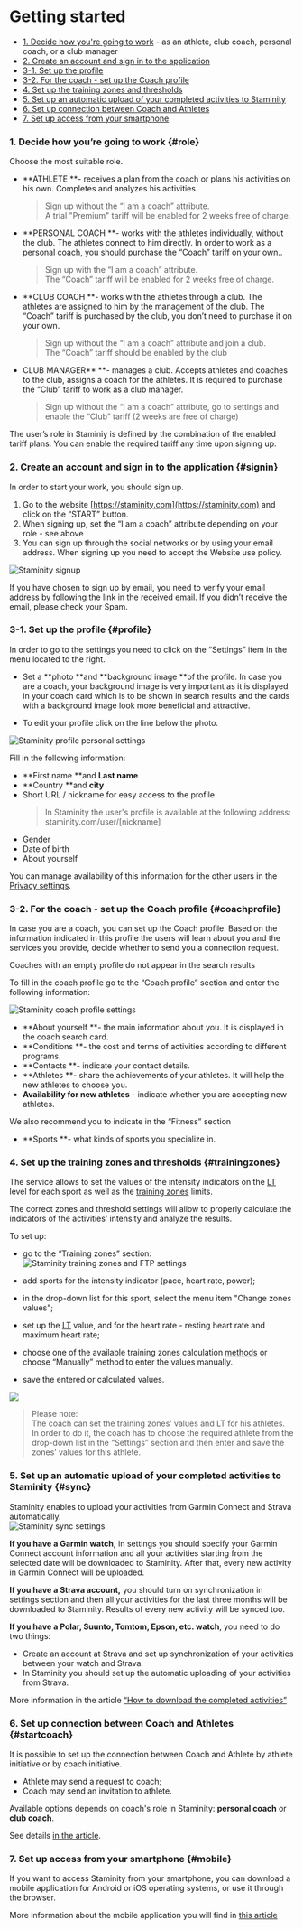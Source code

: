 # Getting started

* [1. Decide how you're going to work](#role) - as an athlete, club coach, personal coach, or a club manager
* [2. Create an account and sign in to the application ](#signin)
* [3-1. Set up the profile](#profile)
* [3-2. For the coach - set up the Coach profile](#сoachprofile) 
* [4. Set up the training zones and thresholds ](#trainingzones)
* [5. Set up an automatic upload of your completed activities to Staminity](#sync)
* [6. Set up connection between Coach and Athletes](#startcoach)
* [7. Set up access from your smartphone](#mobile)

### 1. Decide how you’re going to work {#role}

Choose the most suitable role.

* **ATHLETE **- receives a plan from the coach or plans his activities on his own. Completes and analyzes his activities.

  > Sign up without the “I am a coach” attribute.  
  > A trial "Premium" tariff will be enabled for 2 weeks free of charge.

* **PERSONAL COACH **- works with the athletes individually, without the club. The athletes connect to him directly. In order to work as a personal coach, you should purchase the “Coach” tariff on your own..

  > Sign up with the “I am a coach” attribute.  
  > The “Coach” tariff will be enabled for 2 weeks free of charge.

* **CLUB COACH  **- works with the athletes through a club. The athletes are assigned to him by the management of the club. The “Coach” tariff is purchased by the club, you don’t need to purchase it on your own.

  > Sign up without the “I am a coach” attribute and join a club.  
  > The “Coach” tariff should be enabled by the club

* CLUB MANAGER** **- manages a club. Accepts athletes and coaches to the club, assigns a coach for the athletes. It is required to purchase the “Club” tariff to work as a club manager.

  > Sign up without the “I am a coach” attribute, go to settings and enable the “Club” tariff \(2 weeks are free of charge\)

The user’s role in Staminiy is defined by the combination of the enabled tariff plans. You can enable the required tariff any time upon signing up.

### 2. Create an account and sign in to the application {#signin}

In order to start your work, you should sign up.

1. Go to the website [https://staminity.com](https://staminity.com) and click on the “START” button.
2. When signing up, set the “I am a coach” attribute depending on your role -  see above
3. You can sign up through the social networks or by using your email address. When signing up you need to accept the Website use policy. 

![Staminity signup](https://content.staminity.com/assets/images/_new/settings/signup.png)

If you have chosen to sign up by email, you need to verify your email address by following the link in the received email. If you didn’t receive the email, please check your Spam.

### 3-1. Set up the profile {#profile}

In order to go to the settings you need to click on the “Settings” item in the menu located to the right.

* Set a **photo **and **background image **of the profile. In case you are a coach, your background image is very important as it is displayed in your coach card which is to be shown in search results and the cards with a background image look more beneficial and attractive.

* To edit your profile click on the line below the photo.

![Staminity profile personal settings](https://content.staminity.com/assets/images/_new/settings/user-menu-profile.png)

Fill in the following information:

* **First name **and **Last name**
* **Country **and **city**
* Short URL / nickname for easy access to the profile
  > In Staminity the user's profile is available at the following address:  
  > staminity.com/user/\[nickname\]
* Gender
* Date of birth
* About yourself

You can manage availability of this information for the other users in the [Privacy settings](/basics/privacy-settings.md).

### 3-2. For the coach - set up the Coach profile {#coachprofile}

In case you are a coach, you can set up the Coach profile. Based on the information indicated in this profile the users will learn about you and the services you provide, decide whether to send you a connection request.

Coaches with an empty profile do not appear in the search results

To fill in the coach profile go to the “Coach profile” section and enter the following information:

![Staminity coach profile settings](https://content.staminity.com/assets/images/_new/settings/coach-profile.png)

* **About yourself **- the main information about you. It is displayed in the coach search card.
* **Conditions **- the cost and terms of activities according to different programs.  
* **Сontacts **- indicate your contact details.
* **Athletes **- share the achievements of your athletes. It will help the new athletes to choose you.
* **Availability for new athletes** - indicate whether you are accepting new athletes.

We also recommend you to indicate in the “Fitness” section

* **Sports **- what kinds of sports you specialize in. 

### 4. Set up the training zones and thresholds {#trainingzones}

The service allows to set the values of the intensity indicators on the [LT](/basics/lactate-threshold.md) level for each sport as well as the [training zones](/basics/intensity-zones.md) limits.

The correct zones and threshold settings will allow to properly calculate the indicators of the activities’ intensity and analyze the results.

To set up:

* go to the “Training zones” section:  
  ![Staminity training zones and FTP settings](https://content.staminity.com/assets/images/_new/settings/user-zones.png)

* add sports for the intensity indicator \(pace, heart rate, power\);

* in the drop-down list for this sport, select the menu item "Change zones values";

* set up the [LT](/basics/lactate-threshold.md) value, and for the heart rate -  resting heart rate and maximum heart rate;

* choose one of the available training zones calculation [methods](/basics/intensity-zones.md) or choose “Manually” method to enter the values manually.

* save the entered or calculated values.

![](http://content.staminity.com/assets/images/settings/SetZones.gif)

> Please note:  
> The coach can set the training zones’ values and LT for his athletes. In order to do it, the coach has to choose the required athlete from the drop-down list in the “Settings” section and then enter and save the zones’ values for this athlete.

### 5. Set up an automatic upload of your completed activities to Staminity {#sync}

Staminity enables to upload your activities from Garmin Connect and Strava automatically.  
![Staminity sync settings](http://content.staminity.com/assets/images/settings/Sync-settings.png)

**If you have a Garmin watch,** in settings you should specify your Garmin Connect account information and all your activities starting from the selected date will be downloaded to Staminity. After that, every new activity in Garmin Connect will be uploaded.

**If you have a Strava account,** you should turn on synchronization in settings section and then all your activities for the last three months will be downloaded to Staminity. Results of every new activity will be synced too.

**If you have a Polar, Suunto, Tomtom, Epson, etc. watch**, you need to do two things:

* Create an account at Strava and set up synchronization of your activities between your watch and Strava.
* In Staminity you should set up the automatic uploading of your activities from Strava.

More information in the article [“How to download the completed activities”](/questions/activity-auto-sync.md)

### 6. Set up connection between Coach and Athletes {#startcoach}

It is possible to set up the connection between Coach and Athlete by athlete initiative or by coach initiative. 
* Athlete may send a request to coach;
* Coach may send an invitation to athlete.

Available options depends on coach's role in Staminity: **personal coach** or **club coach**.

See details [in the article](/basics/work-with-coach.md).

### 7. Set up access from your smartphone {#mobile}

If you want to access Staminity from your smartphone, you can download a mobile application for Android or iOS operating systems, or use it through the browser.

More information about the mobile application you will find in [this article](/basics/staminity-for-mobile.md)

